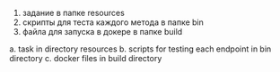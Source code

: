 1. задание в папке resources
2. скрипты для теста каждого метода в папке bin
3. файла для запуска в докере в папке build


a. task in directory resources
b. scripts for testing each endpoint in bin directory
c. docker files in build directory
